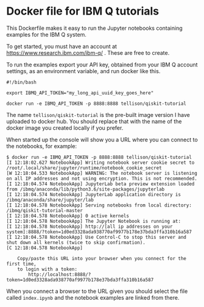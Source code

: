 # Docker file for IBM Q tutorials

This Dockerfile makes it easy to run the Jupyter notebooks containing examples for the IBM Q system.

To get started, you must have an account at https://www.research.ibm.com/ibm-q/ . These are free to create.

To run the examples export your API key, obtained from your IBM Q account settings, as an environment variable, and run docker like this.

```
#!/bin/bash

export IBMQ_API_TOKEN="my_long_api_uuid_key_goes_here"

docker run -e IBMQ_API_TOKEN -p 8888:8888 tellison/qiskit-tutorial
```

The name `tellison/qiskit-tutorial` is the pre-built image version I have uploaded to docker hub.  You should replace that with the name of the docker image you created locally if you prefer.

When started up the console will show you a URL where you can connect to the notebooks, for example:

```
$ docker run -e IBMQ_API_TOKEN -p 8888:8888 tellison/qiskit-tutorial
[I 12:18:02.627 NotebookApp] Writing notebook server cookie secret to /root/.local/share/jupyter/runtime/notebook_cookie_secret
[W 12:18:04.533 NotebookApp] WARNING: The notebook server is listening on all IP addresses and not using encryption. This is not recommended.
[I 12:18:04.574 NotebookApp] JupyterLab beta preview extension loaded from /ibmq/anaconda/lib/python3.6/site-packages/jupyterlab
[I 12:18:04.574 NotebookApp] JupyterLab application directory is /ibmq/anaconda/share/jupyter/lab
[I 12:18:04.578 NotebookApp] Serving notebooks from local directory: /ibmq/qiskit-tutorial-master
[I 12:18:04.578 NotebookApp] 0 active kernels
[I 12:18:04.578 NotebookApp] The Jupyter Notebook is running at:
[I 12:18:04.578 NotebookApp] http://[all ip addresses on your system]:8888/?token=1d0ed3328ada938770af9977b178e37bda3ffa310b16a587
[I 12:18:04.578 NotebookApp] Use Control-C to stop this server and shut down all kernels (twice to skip confirmation).
[C 12:18:04.578 NotebookApp] 
    
    Copy/paste this URL into your browser when you connect for the first time,
    to login with a token:
        http://localhost:8888/?token=1d0ed3328ada938770af9977b178e37bda3ffa310b16a587
```

When you connect a browser to the URL given you should select the file called `index.ipynb` and the notebook examples are linked from there.
